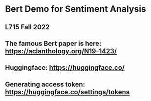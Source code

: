 # Bert Demo for Sentiment Analysis
## L715 Fall 2022

## The famous Bert paper is here: https://aclanthology.org/N19-1423/
## Huggingface: https://huggingface.co/
## Generating access token: https://huggingface.co/settings/tokens
